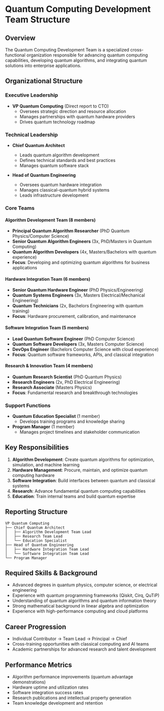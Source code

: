 # Quantum Computing Development Team Structure

## Overview
The Quantum Computing Development Team is a specialized cross-functional organization responsible for advancing quantum computing capabilities, developing quantum algorithms, and integrating quantum solutions into enterprise applications.

## Organizational Structure

### Executive Leadership
- **VP Quantum Computing** (Direct report to CTO)
  - Oversees strategic direction and resource allocation
  - Manages partnerships with quantum hardware providers
  - Drives quantum technology roadmap

### Technical Leadership
- **Chief Quantum Architect**
  - Leads quantum algorithm development
  - Defines technical standards and best practices
  - Manages quantum software stack

- **Head of Quantum Engineering**
  - Oversees quantum hardware integration
  - Manages classical-quantum hybrid systems
  - Leads infrastructure development

### Core Teams

#### Algorithm Development Team (8 members)
- **Principal Quantum Algorithm Researcher** (PhD Quantum Physics/Computer Science)
- **Senior Quantum Algorithm Engineers** (3x, PhD/Masters in Quantum Computing)
- **Quantum Algorithm Developers** (4x, Masters/Bachelors with quantum experience)
- **Focus**: Developing and optimizing quantum algorithms for business applications

#### Hardware Integration Team (6 members)
- **Senior Quantum Hardware Engineer** (PhD Physics/Engineering)
- **Quantum Systems Engineers** (3x, Masters Electrical/Mechanical Engineering)
- **Quantum Technicians** (2x, Bachelors Engineering with quantum training)
- **Focus**: Hardware procurement, calibration, and maintenance

#### Software Integration Team (5 members)
- **Lead Quantum Software Engineer** (PhD Computer Science)
- **Quantum Software Developers** (3x, Masters Computer Science)
- **DevOps Engineer** (Bachelors Computer Science with cloud experience)
- **Focus**: Quantum software frameworks, APIs, and classical integration

#### Research & Innovation Team (4 members)
- **Quantum Research Scientist** (PhD Quantum Physics)
- **Research Engineers** (2x, PhD Electrical Engineering)
- **Research Associate** (Masters Physics)
- **Focus**: Fundamental research and breakthrough technologies

### Support Functions
- **Quantum Education Specialist** (1 member)
  - Develops training programs and knowledge sharing
- **Program Manager** (1 member)
  - Manages project timelines and stakeholder communication

## Key Responsibilities
1. **Algorithm Development**: Create quantum algorithms for optimization, simulation, and machine learning
2. **Hardware Management**: Procure, maintain, and optimize quantum computing hardware
3. **Software Integration**: Build interfaces between quantum and classical systems
4. **Research**: Advance fundamental quantum computing capabilities
5. **Education**: Train internal teams and build quantum expertise

## Reporting Structure
```
VP Quantum Computing
├── Chief Quantum Architect
│   ├── Algorithm Development Team Lead
│   ├── Research Team Lead
│   └── Education Specialist
├── Head of Quantum Engineering
│   ├── Hardware Integration Team Lead
│   └── Software Integration Team Lead
└── Program Manager
```

## Required Skills & Background
- Advanced degrees in quantum physics, computer science, or electrical engineering
- Experience with quantum programming frameworks (Qiskit, Cirq, QuTiP)
- Understanding of quantum algorithms and quantum information theory
- Strong mathematical background in linear algebra and optimization
- Experience with high-performance computing and cloud platforms

## Career Progression
- Individual Contributor → Team Lead → Principal → Chief
- Cross-training opportunities with classical computing and AI teams
- Academic partnerships for advanced research and talent development

## Performance Metrics
- Algorithm performance improvements (quantum advantage demonstrations)
- Hardware uptime and utilization rates
- Software integration success rates
- Research publications and intellectual property generation
- Team knowledge development and retention
